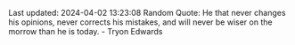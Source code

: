 Last updated: 2024-04-02 13:23:08
Random Quote: He that never changes his opinions, never corrects his mistakes, and will never be wiser on the morrow than he is today. - Tryon Edwards